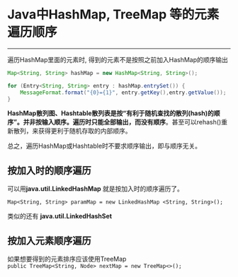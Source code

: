 # Java中HashMap, TreeMap 等的元素遍历顺序

---

遍历HashMap里面的元素时, 得到的元素不是按照之前加入HashMap的顺序输出
```java
Map<String, String> hashMap = new HashMap<String, String>();

for (Entry<String, String> entry : hashMap.entrySet()) {
    MessageFormat.format("{0}={1}", entry.getKey(),entry.getValue()); 
}
```


**HashMap散列图、Hashtable散列表是按“有利于随机查找的散列(hash)的顺序”。并非按输入顺序。遍历时只能全部输出，而没有顺序**。甚至可以rehash()重新散列，来获得更利于随机存取的内部顺序。

总之，遍历HashMap或Hashtable时不要求顺序输出，即与顺序无关。

## 按加入时的顺序遍历
可以用**java.util.LinkedHashMap** 就是按加入时的顺序遍历了。

`Map<String, String> paramMap = new LinkedHashMap <String, String>();`

类似的还有 **java.util.LinkedHashSet**

## 按加入元素顺序遍历
如果想要得到的元素排序应该使用TreeMap  
`public TreeMap<String, Node> nextMap = new TreeMap<>();`
